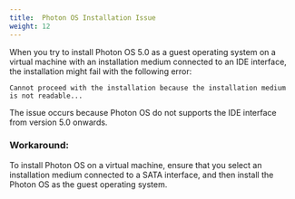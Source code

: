 ```yaml
---
title:  Photon OS Installation Issue
weight: 12
---
```


When you try to install Photon OS 5.0 as a guest operating system on a virtual machine with an installation medium connected to an IDE interface, the installation might fail with the following error:

```
Cannot proceed with the installation because the installation medium is not readable...
```    

The issue occurs because Photon OS do not supports the IDE interface from version 5.0 onwards.

### Workaround:

To install Photon OS on a virtual machine, ensure that you select an installation medium connected to a SATA interface, and then install the Photon OS as the guest operating system.